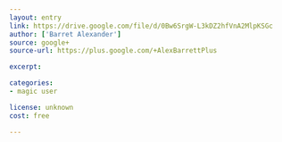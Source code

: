 ```yaml
---
layout: entry
link: https://drive.google.com/file/d/0Bw6SrgW-L3kDZ2hfVnA2MlpKSGc 
author: ['Barret Alexander']
source: google+
source-url: https://plus.google.com/+AlexBarrettPlus

excerpt: 

categories:
- magic user

license: unknown 
cost: free

---
```

